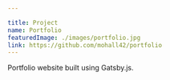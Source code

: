 ```yaml
---

title: Project
name: Portfolio
featuredImage: ./images/portfolio.jpg
link: https://github.com/mohall42/portfolio
---
```


Portfolio website built using Gatsby.js. 